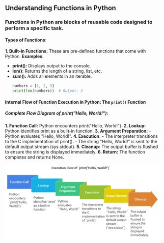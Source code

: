 ## Understanding Functions in Python
  ### Functions in Python are blocks of reusable code designed to perform a specific task. 
  #### Types of Functions:
  **1. Built-in Functions:** These are pre-defined functions that come with Python.
  **Examples:**
  - **print():** Displays output to the console.
  - **len():** Returns the length of a string, list, etc.
  - **sum():** Adds all elements in an iterable.
    ```python
    numbers = [1, 2, 3]
    print(len(numbers))  # Output: 3
    ```
  #### Internal Flow of Function Execution in Python: The `print()` Function
  
  ##### Complete Flow Diagram of print("Hello, World!"):
  **1. Function Call:** Python encounters print("Hello, World!").
  **2. Lookup:** Python identifies print as a built-in function.
  **3. Argument Preparation:**
      - Python evaluates "Hello, World!".
  **4. Execution:**
      - The interpreter transitions to the C implementation of print().
      - The string "Hello, World!" is sent to the default output stream (sys.stdout).
  **5. Cleanup:** The output buffer is flushed to ensure the string is displayed immediately.
  **6. Return:** The function completes and returns None.
      
   ![python-print-flow-example](./images/python-print-flow.png)

